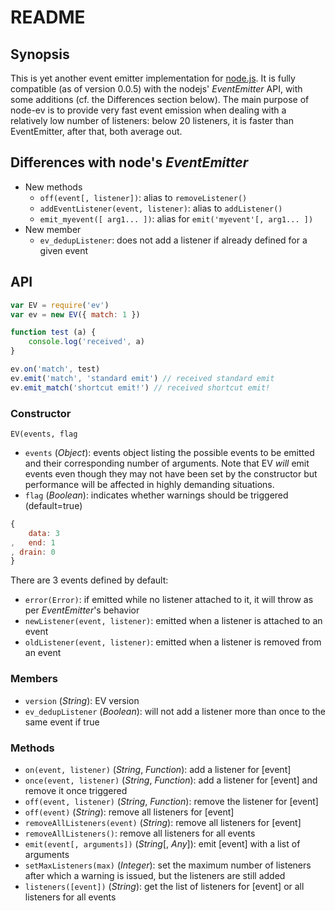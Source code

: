 # README

## Synopsis

This is yet another event emitter implementation for [node.js](http://nodejs.org). It is fully compatible (as of version 0.0.5) with the nodejs' _EventEmitter_ API, with some additions (cf. the Differences section below). The main purpose of node-ev is to provide very fast event emission when dealing with a relatively low number of listeners: below 20 listeners, it is faster than EventEmitter, after that, both average out.

## Differences with node's _EventEmitter_

* New methods
	* `off(event[, listener])`: alias to `removeListener()`
	* `addEventListener(event, listener)`: alias to `addListener()`
	* `emit_myevent([ arg1... ])`: alias for `emit('myevent'[, arg1... ])`
* New member
	* `ev_dedupListener`: does not add a listener if already defined for a given event


## API

```javascript
var EV = require('ev')
var ev = new EV({ match: 1 })

function test (a) {
	console.log('received', a)
}

ev.on('match', test)
ev.emit('match', 'standard emit') // received standard emit
ev.emit_match('shortcut emit!') // received shortcut emit!
```


### Constructor

`EV(events, flag`
* `events` (_Object_): events object listing the possible events to be emitted and their corresponding number of arguments. Note that EV *will* emit events even though they may not have been set by the constructor but performance will be affected in highly demanding situations.
* `flag` (_Boolean_): indicates whether warnings should be triggered (default=true)


```javascript
{
	data: 3
,	end: 1
, drain: 0
}
```

There are 3 events defined by default:

* `error(Error)`: if emitted while no listener attached to it, it will throw as per _EventEmitter_'s behavior
* `newListener(event, listener)`: emitted when a listener is attached to an event
* `oldListener(event, listener)`: emitted when a listener is removed from an event


### Members

* `version` (_String_): EV version
* `ev_dedupListener` (_Boolean_): will not add a listener more than once to the same event if true


### Methods

* `on(event, listener)` (_String_, _Function_): add a listener for [event]
* `once(event, listener)` (_String_, _Function_): add a listener for [event] and remove it once triggered
* `off(event, listener)` (_String_, _Function_): remove the listener for [event]
* `off(event)` (_String_): remove all listeners for [event]
* `removeAllListeners(event)` (_String_): remove all listeners for [event]
* `removeAllListeners()`: remove all listeners for all events
* `emit(event[, arguments])` (_String_[, _Any_]): emit [event] with a list of arguments
* `setMaxListeners(max)` (_Integer_): set the maximum number of listeners after which a warning is issued, but the listeners are still added
* `listeners([event])` (_String_): get the list of listeners for [event] or all listeners for all events
